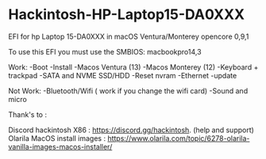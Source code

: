 # Hackintosh-HP-Laptop15-DA0XXX
EFI for hp Laptop 15-DA0XXX in macOS Ventura/Monterey opencore 0,9,1


To use this EFI you must use the SMBIOS: macbookpro14,3

Work:
-Boot
-Install
-Macos Ventura (13)
-Macos Monterey (12)
-Keyboard + trackpad
-SATA and NVME SSD/HDD
-Reset nvram 
-Ethernet
-update


Not Work:
-Bluetooth/Wifi ( work if you change the wifi card)
-Sound and micro




Thank's to : 

Discord hackintosh X86 : https://discord.gg/hackintosh. (help and support)
Olarila MacOS install images : https://www.olarila.com/topic/6278-olarila-vanilla-images-macos-installer/
